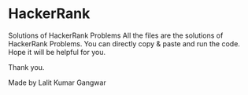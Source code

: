 # HackerRank
Solutions of HackerRank Problems
All the files are the solutions of HackerRank Problems.
You can directly copy & paste and run the code.
Hope it will be helpful for you.

Thank you.

Made by Lalit Kumar Gangwar
